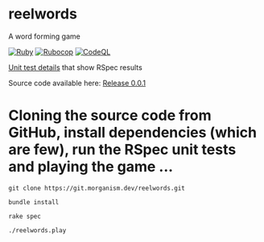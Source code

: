 # reelwords

A word forming game 

[![Ruby](https://github.com/morganism/reelwords/workflows/Ruby/badge.svg)](https://github.com/morganism/reelwords/actions?query=workflow%3ARuby)
[![Rubocop](https://github.com/morganism/reelwords/workflows/Rubocop/badge.svg)](https://github.com/morganism/reelwords/actions?query=workflow%3ARubocop)
[![CodeQL](https://github.com/morganism/reelwords/actions/workflows/codeql-analysis.yml/badge.svg)](https://github.com/morganism/reelwords/actions/workflows/codeql-analysis.yml)

[Unit test details](https://github.com/morganism/reelwords/actions/workflows/ruby.yml) that show RSpec results

Source code available here: [Release 0.0.1](https://github.com/morganism/reelwords/releases/tag/Game)

# Cloning the source code from GitHub, install dependencies (which are few), run the RSpec unit tests and playing the game ... 

`git clone https://git.morganism.dev/reelwords.git`

`bundle install`

`rake spec`

`./reelwords.play`
